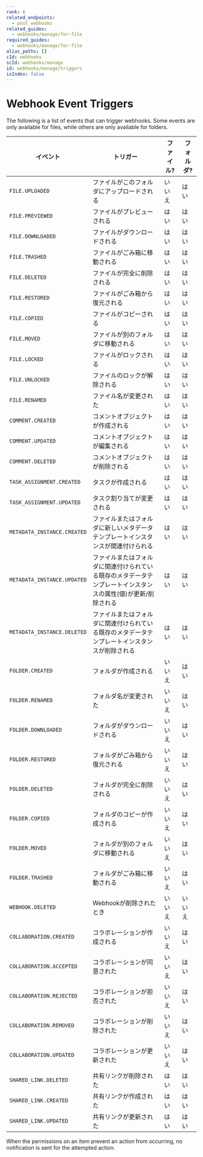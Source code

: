 ```yaml
---
rank: 6
related_endpoints:
  - post_webhooks
related_guides:
  - webhooks/manage/for-file
required_guides:
  - webhooks/manage/for-file
alias_paths: []
cId: webhooks
scId: webhooks/manage
id: webhooks/manage/triggers
isIndex: false
---
```

# Webhook Event Triggers

The following is a list of events that can trigger webhooks. Some
events are only available for files, while others are only available for folders.

<!-- markdownlint-disable line-length -->

| イベント                        | トリガー                                                     | ファイル? | フォルダ? |
| --------------------------- | -------------------------------------------------------- | ----- | ----- |
| `FILE.UPLOADED`             | ファイルがこのフォルダにアップロードされる                                    | いいえ   | はい    |
| `FILE.PREVIEWED`            | ファイルがプレビューされる                                            | はい    | はい    |
| `FILE.DOWNLOADED`           | ファイルがダウンロードされる                                           | はい    | はい    |
| `FILE.TRASHED`              | ファイルがごみ箱に移動される                                           | はい    | はい    |
| `FILE.DELETED`              | ファイルが完全に削除される                                            | はい    | はい    |
| `FILE.RESTORED`             | ファイルがごみ箱から復元される                                          | はい    | はい    |
| `FILE.COPIED`               | ファイルがコピーされる                                              | はい    | はい    |
| `FILE.MOVED`                | ファイルが別のフォルダに移動される                                        | はい    | はい    |
| `FILE.LOCKED`               | ファイルがロックされる                                              | はい    | はい    |
| `FILE.UNLOCKED`             | ファイルのロックが解除される                                           | はい    | はい    |
| `FILE.RENAMED`              | ファイル名が変更された                                              | はい    | はい    |
| `COMMENT.CREATED`           | コメントオブジェクトが作成される                                         | はい    | はい    |
| `COMMENT.UPDATED`           | コメントオブジェクトが編集される                                         | はい    | はい    |
| `COMMENT.DELETED`           | コメントオブジェクトが削除される                                         | はい    | はい    |
| `TASK_ASSIGNMENT.CREATED`   | タスクが作成される                                                | はい    | はい    |
| `TASK_ASSIGNMENT.UPDATED`   | タスク割り当てが変更される                                            | はい    | はい    |
| `METADATA_INSTANCE.CREATED` | ファイルまたはフォルダに新しいメタデータテンプレートインスタンスが関連付けられる                 | はい    | はい    |
| `METADATA_INSTANCE.UPDATED` | ファイルまたはフォルダに関連付けられている既存のメタデータテンプレートインスタンスの属性(値)が更新/削除される | はい    | はい    |
| `METADATA_INSTANCE.DELETED` | ファイルまたはフォルダに関連付けられている既存のメタデータテンプレートインスタンスが削除される          | はい    | はい    |
| `FOLDER.CREATED`            | フォルダが作成される                                               | いいえ   | はい    |
| `FOLDER.RENAMED`            | フォルダ名が変更された                                              | いいえ   | はい    |
| `FOLDER.DOWNLOADED`         | フォルダがダウンロードされる                                           | いいえ   | はい    |
| `FOLDER.RESTORED`           | フォルダがごみ箱から復元される                                          | いいえ   | はい    |
| `FOLDER.DELETED`            | フォルダが完全に削除される                                            | いいえ   | はい    |
| `FOLDER.COPIED`             | フォルダのコピーが作成される                                           | いいえ   | はい    |
| `FOLDER.MOVED`              | フォルダが別のフォルダに移動される                                        | いいえ   | はい    |
| `FOLDER.TRASHED`            | フォルダがごみ箱に移動される                                           | いいえ   | はい    |
| `WEBHOOK.DELETED`           | Webhookが削除されたとき                                          | いいえ   | いいえ   |
| `COLLABORATION.CREATED`     | コラボレーションが作成される                                           | いいえ   | はい    |
| `COLLABORATION.ACCEPTED`    | コラボレーションが同意された                                           | いいえ   | はい    |
| `COLLABORATION.REJECTED`    | コラボレーションが拒否された                                           | いいえ   | はい    |
| `COLLABORATION.REMOVED`     | コラボレーションが削除された                                           | いいえ   | はい    |
| `COLLABORATION.UPDATED`     | コラボレーションが更新された                                           | いいえ   | はい    |
| `SHARED_LINK.DELETED`       | 共有リンクが削除された                                              | はい    | はい    |
| `SHARED_LINK.CREATED`       | 共有リンクが作成された                                              | はい    | はい    |
| `SHARED_LINK.UPDATED`       | 共有リンクが更新された                                              | はい    | はい    |

<!-- markdownlint-enable line-length -->

<Message type="notice">

When the permissions on an item prevent an action from occurring,
no notification is sent for the attempted action.

</Mesage>
